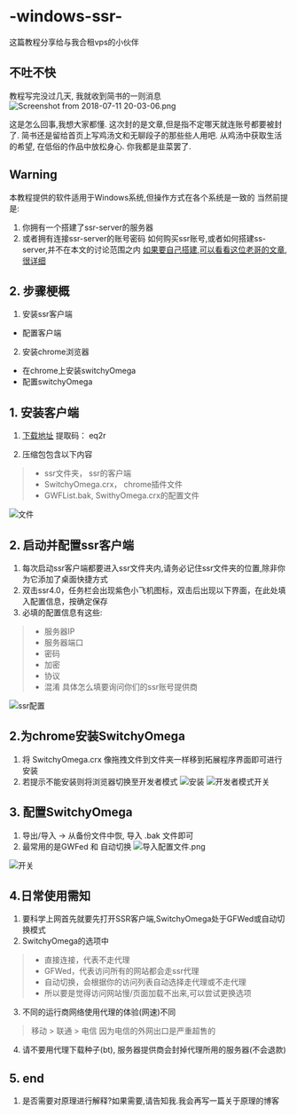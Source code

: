 # -windows-ssr-
这篇教程分享给与我合租vps的小伙伴
## 不吐不快
教程写完没过几天, 我就收到简书的一则消息
![Screenshot from 2018-07-11 20-03-06.png](https://upload-images.jianshu.io/upload_images/6813015-f84c8af4005209ed.png?imageMogr2/auto-orient/strip%7CimageView2/2/w/1240)

这是怎么回事,我想大家都懂.
这次封的是文章,但是指不定哪天就连账号都要被封了.
简书还是留给首页上写鸡汤文和无聊段子的那些些人用吧.
从鸡汤中获取生活的希望, 在低俗的作品中放松身心.
你我都是韭菜罢了.

## Warning
本教程提供的软件适用于Windows系统,但操作方式在各个系统是一致的
当然前提是:
1. 你拥有一个搭建了ssr-server的服务器
2. 或者拥有连接ssr-server的账号密码
如何购买ssr账号,或者如何搭建ss-server,并不在本文的讨论范围之内
[如果要自己搭建,可以看看这位老哥的文章,很详细](https://www.jianshu.com/p/8812ed9b0966?utm_campaign=maleskine&utm_content=note&utm_medium=seo_notes&utm_source=recommendation)

## 2. 步骤梗概
1. 安装ssr客户端
  - 配置客户端
2. 安装chrome浏览器
  - 在chrome上安装switchyOmega
  - 配置switchyOmega

## 1. 安装客户端
1. [下载地址](https://pan.baidu.com/s/19AzL9BB3k_o_RIVDnuWpEA)
提取码： eq2r

2. 压缩包包含以下内容
> - ssr文件夹， ssr的客户端
> - SwitchyOmega.crx， chrome插件文件
> - GWFList.bak, SwithyOmega.crx的配置文件

![文件](https://upload-images.jianshu.io/upload_images/6813015-354a222ad293cb7c.PNG?imageMogr2/auto-orient/strip%7CimageView2/2/w/1240)


## 2. 启动并配置ssr客户端
1. 每次启动ssr客户端都要进入ssr文件夹内,请务必记住ssr文件夹的位置,除非你为它添加了桌面快捷方式
2. 双击ssr4.0，任务栏会出现紫色小飞机图标，双击后出现以下界面，在此处填入配置信息，按确定保存
3. 必填的配置信息有这些:
> - 服务器IP
> - 服务器端口
> - 密码
> - 加密
> - 协议
> - 混淆
> 具体怎么填要询问你们的ssr账号提供商



![ssr配置](https://upload-images.jianshu.io/upload_images/6813015-0eda90a6952a0e0e.PNG?imageMogr2/auto-orient/strip%7CimageView2/2/w/1240)

## 2.为chrome安装SwitchyOmega
1. 将 SwitchyOmega.crx 像拖拽文件到文件夹一样移到拓展程序界面即可进行安装
2. 若提示不能安装则将浏览器切换至开发者模式
![安装](https://upload-images.jianshu.io/upload_images/6813015-37ff97fbb55568e1.png?imageMogr2/auto-orient/strip%7CimageView2/2/w/1240)
![开发者模式开关](https://upload-images.jianshu.io/upload_images/6813015-14780a8e89bea334.PNG?imageMogr2/auto-orient/strip%7CimageView2/2/w/1240)

## 3. 配置SwitchyOmega
1. 导出/导入 -> 从备份文件中恢,  导入 .bak 文件即可
2. 最常用的是GWFed 和 自动切换
![导入配置文件.png](https://upload-images.jianshu.io/upload_images/6813015-7d8dd9dfa50c8d64.png?imageMogr2/auto-orient/strip%7CimageView2/2/w/1240)

![开关](https://upload-images.jianshu.io/upload_images/6813015-39dd5b79797f87ed.PNG?imageMogr2/auto-orient/strip%7CimageView2/2/w/1240)

## 4.日常使用需知
1. 要科学上网首先就要先打开SSR客户端,SwitchyOmega处于GFWed或自动切换模式
2. SwitchyOmega的选项中
>  - 直接连接，代表不走代理
> - GFWed，代表访问所有的网站都会走ssr代理
>- 自动切换，会根据你的访问列表自动选择走代理或不走代理
>- 所以要是觉得访问网站慢/页面加载不出来,可以尝试更换选项

3. 不同的运行商网络使用代理的体验(网速)不同
> 移动 > 联通 > 电信
> 因为电信的外网出口是严重超售的

4. 请不要用代理下载种子(bt), 服务器提供商会封掉代理所用的服务器(不会退款)

## 5. end
1. 是否需要对原理进行解释?如果需要,请告知我.我会再写一篇关于原理的博客
